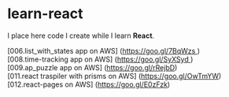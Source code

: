 # learn-react
I place here code I create while I learn **React**.

[006.list_with_states app on AWS] (https://goo.gl/7BqWzs )<br />
[008.time-tracking app on AWS] (https://goo.gl/SyXSyd )<br />
[009.ap_puzzle app on AWS] (https://goo.gl/rRejbD)<br />
[011.react traspiler with prisms on AWS] (https://goo.gl/OwTmYW)<br />
[012.react-pages on AWS] (https://goo.gl/E0zFzk)

